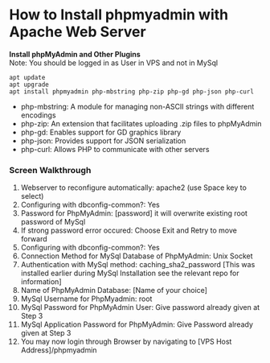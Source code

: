 # **How to Install phpmyadmin with Apache Web Server**   
**Install phpMyAdmin and Other Plugins**   
Note: You should be logged in as User in VPS and not in MySql

```console
apt update  
apt upgrade  
apt install phpmyadmin php-mbstring php-zip php-gd php-json php-curl  
```
- php-mbstring: A module for managing non-ASCII strings with different encodings  
- php-zip: An extension that facilitates uploading .zip files to phpMyAdmin  
- php-gd: Enables support for GD graphics library  
- php-json: Provides support for JSON serialization  
- php-curl: Allows PHP to communicate with other servers  

### **Screen Walkthrough**  
1. Webserver to reconfigure automatically: apache2 (use Space key to select)
2. Configuring with dbconfig-common?: Yes
3. Password for PhpMyAdmin: [password] it will overwrite existing root password of MySql
4. If strong password error occured: Choose Exit and Retry to move forward
5. Configuring with dbconfig-common?: Yes
6. Connection Method for MySql Database of PhpMyAdmin: Unix Socket
7. Authentication with MySql method: caching_sha2_password [This was installed earlier during MySql Installation see the relevant repo for information]
8. Name of PhpMyAdmin Database: [Name of your choice]
9. MySql Username for PhpMyadmin: root
10. MySql Password for PhpMyAdmin User: Give password already given at Step 3
11. MySql Application Password for PhpMyAdmin: Give Password already given at Step 3    
12. You may now login through Browser by navigating to [VPS Host Address]/phpmyadmin